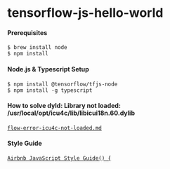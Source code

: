 # tensorflow-js-hello-world

#### Prerequisites

`$ brew install node`  
`$ npm install` 

#### Node.js & Typescript Setup

`$ npm install @tensorflow/tfjs-node`  
`$ npm install -g typescript`

#### How to solve dyld: Library not loaded: /usr/local/opt/icu4c/lib/libicui18n.60.dylib

[`flow-error-icu4c-not-loaded.md`](https://gist.github.com/berkedel/d1fc6d13651c16002f64653096d1fded)

#### Style Guide

[`Airbnb JavaScript Style Guide() {`](https://github.com/airbnb/javascript)
